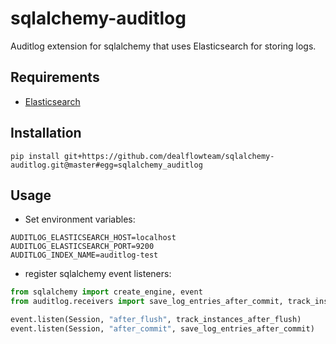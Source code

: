 sqlalchemy-auditlog
================

Auditlog extension for sqlalchemy that uses Elasticsearch for storing logs.

Requirements
------------

- [Elasticsearch](https://www.elastic.co/guide/en/elasticsearch/reference/current/docker.html)

Installation
------------
```shell
pip install git+https://github.com/dealflowteam/sqlalchemy-auditlog.git@master#egg=sqlalchemy_auditlog
```

Usage
------------

- Set environment variables:

```
AUDITLOG_ELASTICSEARCH_HOST=localhost
AUDITLOG_ELASTICSEARCH_PORT=9200
AUDITLOG_INDEX_NAME=auditlog-test
```

- register sqlalchemy event listeners:

```python
from sqlalchemy import create_engine, event
from auditlog.receivers import save_log_entries_after_commit, track_instances_after_flush

event.listen(Session, "after_flush", track_instances_after_flush)
event.listen(Session, "after_commit", save_log_entries_after_commit)
```
